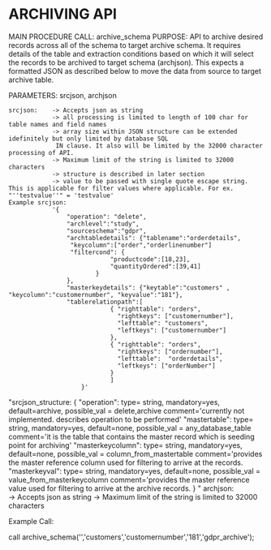 # ARCHIVING API

MAIN PROCEDURE CALL: archive_schema
PURPOSE: API to archive desired records across all of the schema to target archive schema. It requires details of the table and extraction conditions based on which it will select the records to be archived to target schema (archjson). This expects a formatted JSON as described below to move the data from source to target archive table. 

PARAMETERS: srcjson, archjson

	srcjson:    -> Accepts json as string
			    -> all processing is limited to length of 100 char for table names and field names 
			    -> array size within JSON structure can be extended idefinitely but only limited by database SQL 
			  	 IN clause. It also will be limited by the 32000 character processing of API.
			    -> Maximum limit of the string is limited to 32000 characters
			    -> structure is described in later section
			    -> value to be passed with single quote escape string. This is applicable for filter values where applicable. For ex. "''testvalue''" = 'testvalue'
	Example srcjson:
				'{
					"operation": "delete",
                    "archlevel":"study",
					"sourceschema":"gdpr",
                    "archtabledetails": {"tablename":"orderdetails",
					 "keycolumn":["order","orderlinenumber"]
					 "filtercond": {
								"productcode":[18,23],
								"quantityOrdered":[39,41]
							} 
					}, 
					"masterkeydetails": {"keytable":"customers" , "keycolumn":"customernumber", "keyvalue":"181"}, 
					"tablerelationpath":[
								{ "righttable": "orders",
								  "rightkeys": ["customernumber"], 
								  "lefttable": "customers",
								  "leftkeys": ["customernumber"]
								},
								{ "righttable": "orders", 
								  "rightkeys": ["ordernumber"], 
								  "lefttable":  "orderdetails",
								  "leftkeys": ["orderNumber"]
								}    
							    ]
						}'

"srcjson_structure: {
			"operation": 	type= string,
					mandatory=yes,
					default=archive,
					possible_val = delete,archive
					comment='currently not implemented. describes operation to be performed'
			"mastertable":  type= string, 
					mandatory=yes, 
					default=none, 
					possible_val = any_database_table
					comment='it is the table that contains the master record which is seeding point for archiving'
		"masterkeycolumn": 	type= string, 
					mandatory=yes,
					default=none,
					possible_val = column_from_mastertable
					comment='provides the master reference column used for filtering to arrive at the records.
		"masterkeyval": 	type= string, 
					mandatory=yes,
					default=none,
					possible_val = value_from_masterkeycolumn
					comment='provides the master reference value used for filtering to arrive at the archive records.
			}
"
archjson:  
	   -> Accepts json as string
	   -> Maximum limit of the string is limited to 32000 characters

Example Call:

call archive_schema('','customers','customernumber','181','gdpr_archive');

